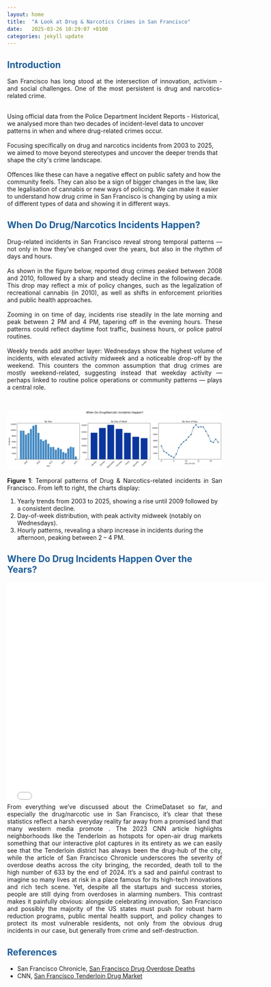 ```yaml
---
layout: home
title:  "A Look at Drug & Narcotics Crimes in San Francisco"
date:   2025-03-26 10:29:07 +0100
categories: jekyll update
---
```

<h2 style="text-align: justify; font-weight: bold; color: #1c5d99;">Introduction</h2> 

<p style="text-align: justify;"> San Francisco has long stood at the intersection of innovation, activism - and social challenges. One of the most persistent is drug and narcotics-related crime.
<br>
<br>

Using official data from the Police Department Incident Reports - Historical, we analysed more than two decades of incident-level data to uncover patterns in when and where drug-related crimes occur. 
<br>
<br>
Focusing specifically on drug and narcotics incidents from 2003 to 2025, we aimed to move beyond stereotypes and uncover the deeper trends that shape the city's crime landscape. 
<br>
<br>
Offences like these can have a negative effect on public safety and how the community feels. They can also be a sign of bigger changes in the law, like the legalisation of cannabis or new ways of policing. We can make it easier to understand how drug crime in San Francisco is changing by using a mix of different types of data and showing it in different ways.</p>


<h2 style="font-weight: bold; color: #1c5d99;">When Do Drug/Narcotics Incidents Happen?</h2> 

<p style="text-align: justify;"> Drug-related incidents in San Francisco reveal strong temporal patterns — not only in how they’ve changed over the years, but also in the rhythm of days and hours. 
<br>
<br>
As shown in the figure below, reported drug crimes peaked between 2008 and 2010, followed by a sharp and steady decline in the following decade. This drop may reflect a mix of policy changes, such as the legalization of recreational cannabis (in 2010), as well as shifts in enforcement priorities and public health approaches. 
<br>
<br>
Zooming in on time of day, incidents rise steadily in the late morning and peak between 2 PM and 4 PM, tapering off in the evening hours. These patterns could reflect daytime foot traffic, business hours, or police patrol routines. 
<br>
<br>
Weekly trends add another layer: Wednesdays show the highest volume of incidents, with elevated activity midweek and a noticeable drop-off by the weekend. This counters the common assumption that drug crimes are mostly weekend-related, suggesting instead that weekday activity — perhaps linked to routine police operations or community patterns — plays a central role.</p> 

<br>

![Drug Incidents by Time](/images/3plots.jpeg)

<p style="text-align: justify;"> <b>Figure 1</b>: Temporal patterns of Drug & Narcotics-related incidents in San Francisco.
From left to right, the charts display: 

<ol>
<li>Yearly trends from 2003 to 2025, showing a rise until 2009 followed by a consistent decline.</li>

<li>Day-of-week distribution, with peak activity midweek (notably on Wednesdays).</li>

<li>Hourly patterns, revealing a sharp increase in incidents during the afternoon, peaking between 2 – 4 PM.</li>
</ol> </p> 

<h2 style="font-weight: bold; color: #1c5d99;">Where Do Drug Incidents Happen Over the Years?</h2> 

<iframe
    src="/district_filter.html"
    width="120%"
    height="530"
    style="
      border: none;
      margin: 0;
      padding: 0;
      display: block;
  "></iframe>
<p style="
  margin-top: -1em;
  padding: 0;
  text-align: justify;
">From everything we’ve discussed about the CrimeDataset so far, and especially the drug/narcotic use in San Francisco, it’s clear that these statistics reflect a harsh everyday reality far away from a promised land that many western media promote . The 2023 CNN article highlights neighborhoods like the Tenderloin as hotspots for open-air drug markets something that our interactive plot captures in its entirety as we can easily see that the Tenderloin district has always been the drug-hub of the city, while the article of San Francisco Chronicle underscores the severity of overdose deaths across the city bringing, the recorded, death toll to the high number of 633 by the end of 2024. It’s a sad and painful contrast to imagine so many lives at risk in a place famous for its high-tech innovations and rich tech scene. Yet, despite all the startups and success stories, people are still dying from overdoses in alarming numbers. This contrast makes it painfully obvious: alongside celebrating innovation, San Francisco and possibly the majority of the US states must push for robust harm reduction programs, public mental health support, and policy changes to protect its most vulnerable residents, not only from the obvious drug incidents in our case, but generally from crime and self-destruction.
</p>



<h2 style="font-weight: bold; color: #1c5d99;">References</h2>
<ul>
  <li>
    San Francisco Chronicle, 
    <a href="https://www.sfchronicle.com/projects/san-francisco-drug-overdose-deaths/" target="_blank" rel="noopener noreferrer">
      San Francisco Drug Overdose Deaths
    </a>
  </li>
  <li>
    CNN, 
    <a href="https://edition.cnn.com/2023/09/03/us/san-francisco-tenderloin-drug-market/index.html" target="_blank" rel="noopener noreferrer">
      San Francisco Tenderloin Drug Market
    </a>
  </li>
</ul>

[jekyll-docs]: https://jekyllrb.com/docs/home
[jekyll-gh]:   https://github.com/jekyll/jekyll
[jekyll-talk]: https://talk.jekyllrb.com/

